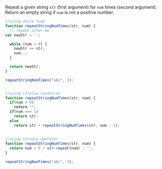 Repeat a given string `str` (first argument) for `num` times (second argument). Return an empty string if `num` is not a positive number.
```js
//using while loop
function repeatStringNumTimes(str, num) {
  // repeat after me
var newStr = '';

  while (num > 0) {
    newStr += str;
    num--;
  }

  return newStr;
}

repeatStringNumTimes("abc", 3);


//using if/else condition
function repeatStringNumTimes(str, num) {
  if(num < 0)
    return "";
  if(num === 1)
    return str;
  else
    return str + repeatStringNumTimes(str, num - 1);
    
    
//using ternary operator
function repeatStringNumTimes(str, num) {
  return num > 0 ? str.repeat(num) : '';
}

repeatStringNumTimes("abc", 3);
